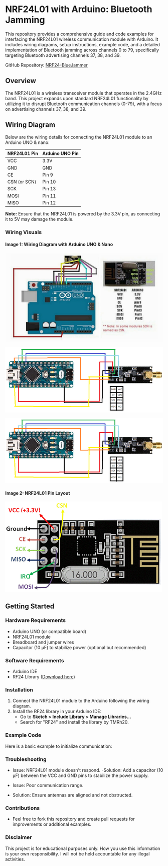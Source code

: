 # NRF24L01 with Arduino: Bluetooth Jamming
This repository provides a comprehensive guide and code examples for interfacing the NRF24L01 wireless communication module with Arduino. It includes wiring diagrams, setup instructions, example code, and a detailed implementation of Bluetooth jamming across channels 0 to 79, specifically targeting Bluetooth advertising channels 37, 38, and 39.

GitHub Repository: [NRF24-BlueJammer](https://github.com/jbalagiya/NRF24-BlueJammer)

## Overview

The NRF24L01 is a wireless transceiver module that operates in the 2.4GHz band. This project expands upon standard NRF24L01 functionality by utilizing it to disrupt Bluetooth communication channels (0-79), with a focus on advertising channels 37, 38, and 39.

## Wiring Diagram

Below are the wiring details for connecting the NRF24L01 module to an Arduino UNO & nano:

| **NRF24L01 Pin** | **Arduino UNO Pin** |
|------------------|--------------------|
| VCC              | 3.3V              |
| GND              | GND               |
| CE               | Pin 9             |
| CSN (or SCN)     | Pin 10            |
| SCK              | Pin 13            |
| MOSI             | Pin 11            |
| MISO             | Pin 12            |

**Note:** Ensure that the NRF24L01 is powered by the 3.3V pin, as connecting it to 5V may damage the module.

### Wiring Visuals

#### Image 1: Wiring Diagram with Arduino UNO & Nano
![Arduino Wiring](./Connections.png)

![Arduino Wiring](./Connections1.png)

![Alternate Wiring](./Connections1.png)
#### Image 2: NRF24L01 Pin Layout
![NRF24L01 Pinout](./NRF24.png)

## Getting Started

### Hardware Requirements

- Arduino UNO (or compatible board)
- NRF24L01 module
- Breadboard and jumper wires
- Capacitor (10 µF) to stabilize power (optional but recommended)

### Software Requirements

- Arduino IDE
- RF24 Library ([Download here](https://github.com/tmrh20/RF24))

### Installation

1. Connect the NRF24L01 module to the Arduino following the wiring diagram.
2. Install the RF24 library in your Arduino IDE:
   -  Go to **Sketch > Include Library > Manage Libraries...**
   -  Search for "RF24" and install the library by TMRh20.

### Example Code

Here is a basic example to initialize communication:

### Troubleshooting
- Issue: NRF24L01 module doesn't respond.
-Solution: Add a capacitor (10 µF) between the VCC and GND pins to stabilize the power supply.

- Issue: Poor communication range.
- Solution: Ensure antennas are aligned and not obstructed.

### Contributions
- Feel free to fork this repository and create pull requests for improvements or additional examples.

### Disclaimer
This project is for educational purposes only. How you use this information is your own responsibility. I will not be held accountable for any illegal activities.
